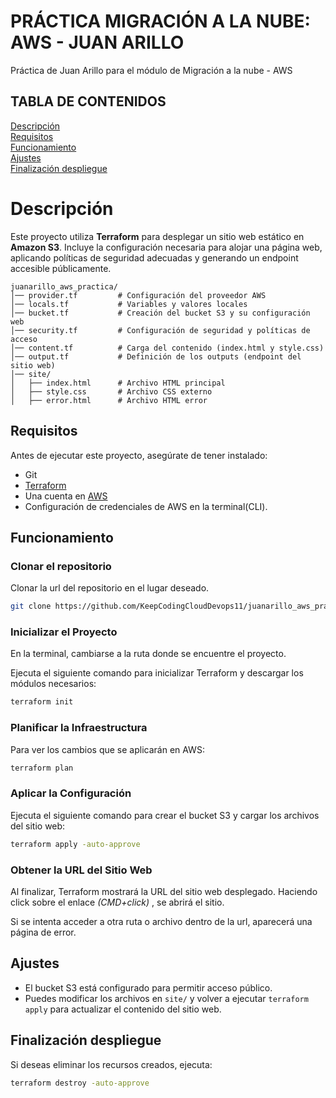 # PRÁCTICA MIGRACIÓN A LA NUBE: AWS - JUAN ARILLO
Práctica de Juan Arillo para el módulo de Migración a la nube - AWS

## TABLA DE CONTENIDOS

[Descripción](#descripción)  
[Requisitos](#requisitos)  
[Funcionamiento](#funcionamiento)  
[Ajustes](#ajustes)  
[Finalización despliegue](#finalización-despliegue)

# Descripción

Este proyecto utiliza **Terraform** para desplegar un sitio web estático en **Amazon S3**. Incluye la configuración necesaria para alojar una página web, aplicando políticas de seguridad adecuadas y generando un endpoint accesible públicamente.

```
juanarillo_aws_practica/
│── provider.tf         # Configuración del proveedor AWS
│── locals.tf           # Variables y valores locales
│── bucket.tf           # Creación del bucket S3 y su configuración web
│── security.tf         # Configuración de seguridad y políticas de acceso
│── content.tf          # Carga del contenido (index.html y style.css)
│── output.tf           # Definición de los outputs (endpoint del sitio web)
│── site/
│   ├── index.html      # Archivo HTML principal
│   ├── style.css       # Archivo CSS externo
│   ├── error.html      # Archivo HTML error
```

## Requisitos

Antes de ejecutar este proyecto, asegúrate de tener instalado:

- Git
- [Terraform](https://www.terraform.io/downloads.html)
- Una cuenta en [AWS](https://aws.amazon.com/)
- Configuración de credenciales de AWS en la terminal(CLI).

## Funcionamiento

### **Clonar el repositorio**

Clonar la url del repositorio en el lugar deseado.

```sh
git clone https://github.com/KeepCodingCloudDevops11/juanarillo_aws_practica.git
```

### **Inicializar el Proyecto**

En la terminal, cambiarse a la ruta donde se encuentre el proyecto.

Ejecuta el siguiente comando para inicializar Terraform y descargar los módulos necesarios:

```sh
terraform init
```

### **Planificar la Infraestructura**

Para ver los cambios que se aplicarán en AWS:

```sh
terraform plan
```

### **Aplicar la Configuración**

Ejecuta el siguiente comando para crear el bucket S3 y cargar los archivos del sitio web:

```sh
terraform apply -auto-approve
```

### **Obtener la URL del Sitio Web**

Al finalizar, Terraform mostrará la URL del sitio web desplegado. Haciendo click sobre el enlace *(CMD+click)* , se abrirá el sitio.

Si se intenta acceder a otra ruta o archivo dentro de la url, aparecerá una página de error.

## Ajustes

- El bucket S3 está configurado para permitir acceso público.
- Puedes modificar los archivos en `site/` y volver a ejecutar `terraform apply` para actualizar el contenido del sitio web.

## Finalización despliegue

Si deseas eliminar los recursos creados, ejecuta:

```sh
terraform destroy -auto-approve
```

